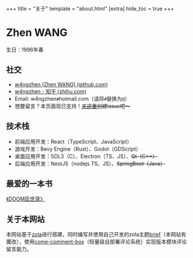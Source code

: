 +++
title = "关于"
template = "about.html"
[extra]
hide_toc = true
+++

# Zhen WANG

生日：1996年春

## 社交

- [w4ngzhen (Zhen WANG) (github.com)](https://github.com/w4ngzhen)
- [w4ngzhen - 知乎 (zhihu.com)](https://www.zhihu.com/people/w4ngzhen)
- Email: w4ngzhen`#`hotmail.com（请将`#`替换为`@`）
- 想要留言？本页面现已支持！~~[来这里](https://github.com/w4ngzhen/zhen_website/issues)创建issue吧～~~

## 技术栈

- 前端应用开发：React（TypeScript、JavaScript）
- 游戏开发：Bevy Engine（Rust）、Godot（GDScript）
- 桌面应用开发：SDL3（C）、Electron（TS、JS）、~~Qt（C++）~~
- 后端应用开发：NestJS（nodejs TS、JS）、~~SpringBoot（Java）~~

## 最爱的一本书

[《DOOM启世录》](https://book.douban.com/subject/1152971/)

## 关于本网站

本网站基于[zola](https://www.getzola.org/)进行搭建，同时编写并使用自己开发的zola主题[brief](https://github.com/w4ngzhen/zola-theme-brief)（本网站有魔改），使用[come-comment-box](https://github.com/w4ngzhen/come)（轻量级自部署评论系统）实现版本模块评论留言能力。
